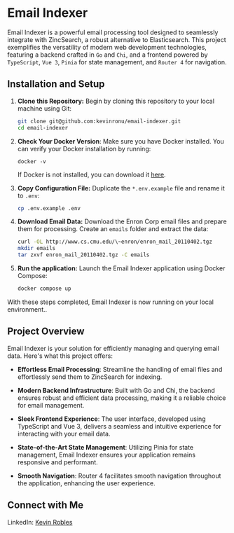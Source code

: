 # Email Indexer

Email Indexer is a powerful email processing tool designed to seamlessly integrate with ZincSearch, a robust alternative to Elasticsearch. This project exemplifies the versatility of modern web development technologies, featuring a backend crafted in `Go` and `Chi`, and a frontend powered by `TypeScript`, `Vue 3`, `Pinia` for state management, and `Router 4` for navigation.

## Installation and Setup

1. **Clone this Repository:**
   Begin by cloning this repository to your local machine using Git:

   ```sh
   git clone git@github.com:kevinronu/email-indexer.git
   cd email-indexer
   ```

2. **Check Your Docker Version**:
   Make sure you have Docker installed. You can verify your Docker installation by running:

   ```shell
   docker -v
   ```

   If Docker is not installed, you can download it [<u>here</u>](https://www.docker.com/products/docker-desktop/).

3. **Copy Configuration File:**
   Duplicate the `*.env.example` file and rename it to `.env`:

   ```sh
   cp .env.example .env
   ```

4. **Download Email Data:**
   Download the Enron Corp email files and prepare them for processing. Create an `emails` folder and extract the data:

   ```sh
   curl -OL http://www.cs.cmu.edu/\~enron/enron_mail_20110402.tgz
   mkdir emails
   tar zxvf enron_mail_20110402.tgz -C emails
   ```

5. **Run the application:**
   Launch the Email Indexer application using Docker Compose:
   ```sh
   docker compose up
   ```

With these steps completed, Email Indexer is now running on your local environment..

## Project Overview

Email Indexer is your solution for efficiently managing and querying email data. Here's what this project offers:

- **Effortless Email Processing**: Streamline the handling of email files and effortlessly send them to ZincSearch for indexing.

- **Modern Backend Infrastructure**: Built with Go and Chi, the backend ensures robust and efficient data processing, making it a reliable choice for email management.

- **Sleek Frontend Experience**: The user interface, developed using TypeScript and Vue 3, delivers a seamless and intuitive experience for interacting with your email data.

- **State-of-the-Art State Management**: Utilizing Pinia for state management, Email Indexer ensures your application remains responsive and performant.

- **Smooth Navigation**: Router 4 facilitates smooth navigation throughout the application, enhancing the user experience.

## Connect with Me

LinkedIn: [Kevin Robles](https://www.linkedin.com/in/kevinronu/)
